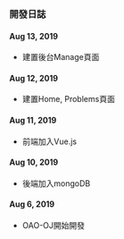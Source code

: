 
### 開發日誌

#### Aug 13, 2019
- 建置後台Manage頁面

#### Aug 12, 2019
- 建置Home, Problems頁面

#### Aug 11, 2019
- 前端加入Vue.js

#### Aug 10, 2019
- 後端加入mongoDB

#### Aug 6, 2019
- OAO-OJ開始開發